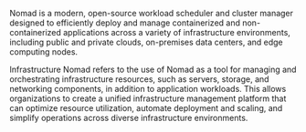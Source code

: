 Nomad is a modern, open-source workload scheduler and cluster manager designed to efficiently deploy and manage containerized and non-containerized applications across a variety of infrastructure environments, including public and private clouds, on-premises data centers, and edge computing nodes.

Infrastructure Nomad refers to the use of Nomad as a tool for managing and orchestrating infrastructure resources, such as servers, storage, and networking components, in addition to application workloads. This allows organizations to create a unified infrastructure management platform that can optimize resource utilization, automate deployment and scaling, and simplify operations across diverse infrastructure environments.